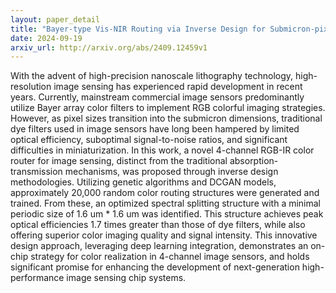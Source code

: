 ```yaml
---
layout: paper_detail
title: "Bayer-type Vis-NIR Routing via Inverse Design for Submicron-pixel Image Sensing Chip"
date: 2024-09-19
arxiv_url: http://arxiv.org/abs/2409.12459v1
---
```


With the advent of high-precision nanoscale lithography technology, high-resolution image sensing has experienced rapid development in recent years. Currently, mainstream commercial image sensors predominantly utilize Bayer array color filters to implement RGB colorful imaging strategies. However, as pixel sizes transition into the submicron dimensions, traditional dye filters used in image sensors have long been hampered by limited optical efficiency, suboptimal signal-to-noise ratios, and significant difficulties in miniaturization. In this work, a novel 4-channel RGB-IR color router for image sensing, distinct from the traditional absorption-transmission mechanisms, was proposed through inverse design methodologies. Utilizing genetic algorithms and DCGAN models, approximately 20,000 random color routing structures were generated and trained. From these, an optimized spectral splitting structure with a minimal periodic size of 1.6 um * 1.6 um was identified. This structure achieves peak optical efficiencies 1.7 times greater than those of dye filters, while also offering superior color imaging quality and signal intensity. This innovative design approach, leveraging deep learning integration, demonstrates an on-chip strategy for color realization in 4-channel image sensors, and holds significant promise for enhancing the development of next-generation high-performance image sensing chip systems.

